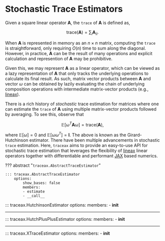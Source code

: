 # Stochastic Trace Estimators

Given a square linear operator $\mathbf{A}$, the `trace` of $\mathbf{A}$ is defined as,

$$\text{trace}(\mathbf{A}) = \sum_i \mathbf{A}_{ii}.$$

When $\mathbf{A}$ is represented in memory as an $n \times n$ matrix, computing
the `trace` is straightforward, only requiring $O(n)$ time to sum along the
diagonal. However, in practice, $\mathbf{A}$ can be the result of many operations
and explicit calculation and represention of $\mathbf{A}$ may be prohibitive.

Given this, we may represent $\mathbf{A}$ as a linear operator, which can be viewed
as a lazy representation of $\mathbf{A}$ that only tracks the underlying operations
to calculate its final result. As such, matrix vector products between $\mathbf{A}$ and
vector $\omega$ can be obtained by lazily evaluating the chain of underlying
composition operations with intermediate matrix-vector products
(e.g., [lineax](https://github.com/patrick-kidger/lineax)).

There is a rich history of *stochastic* trace estimation for matrices where
one can estimate the `trace` of $\mathbf{A}$ using multiple matrix-vector products
followed by averaging. To see this, observe that

$$\mathbb{E}[\omega^T \mathbf{A} \omega] = \text{trace}(\mathbf{A}),$$

where $\mathbb{E}[\omega] = 0$ and $\mathbb{E}[\omega \omega^T] = \mathbf{I}$.
The above is known as the Girard-Hutchinson estimator. There have been multiple
advancements in stochastic `trace` estimation. Here, `traceax` aims to provide an
easy-to-use API for stochastic trace estimation that leverages the flexibility of
[lineax](https://github.com/patrick-kidger/lineax) linear operators together with
differentiable and performant [JAX](https://github.com/google/jax) based numerics.

??? abstract "`traceax.AbstractTraceEstimator`"

    ::: traceax.AbstractTraceEstimator
        options:
            show_bases: false
            members:
            - estimate
            - __call__

::: traceax.HutchinsonEstimator
    options:
        members:
        - __init__

---

::: traceax.HutchPlusPlusEstimator
    options:
        members:
        - __init__

---

::: traceax.XTraceEstimator
    options:
        members:
        - __init__
